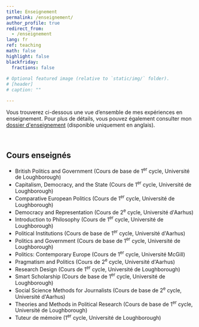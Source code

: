 ```yaml
---
title: Enseignement
permalink: /enseignement/
author_profile: true
redirect_from:
  - /enseignement
lang: fr
ref: teaching
math: false
highlight: false
blackfriday:
  fractions: false
  
# Optional featured image (relative to `static/img/` folder).
# [header]
# caption: ""

---
```


Vous trouverez ci-dessous une vue d’ensemble de mes expériences en enseignement. Pour plus de détails, vous pouvez également consulter mon [dossier d'enseignement](https://anthonykevins.github.io/files/Teaching_Portfolio.pdf) (disponible uniquement en anglais).

&nbsp;

## Cours enseignés

- British Politics and Government (Cours de base de 1<sup>er</sup> cycle, Université de Loughborough)
- Capitalism, Democracy, and the State (Cours de 1<sup>er</sup> cycle, Université de Loughborough)
- Comparative European Politics (Cours de 1<sup>er</sup> cycle, Université de Loughborough)
- Democracy and Representation (Cours de 2<sup>e</sup> cycle, Université d'Aarhus)
- Introduction to Philosophy (Cours de 1<sup>er</sup> cycle, Université de Loughborough)
- Political Institutions (Cours de base de 1<sup>er</sup> cycle, Université d'Aarhus)
- Politics and Government (Cours de base de 1<sup>er</sup> cycle, Université de Loughborough)
- Politics: Contemporary Europe (Cours de 1<sup>er</sup> cycle, Université McGill)
- Pragmatism and Politics (Cours de 2<sup>e</sup> cycle, Université d'Aarhus)
- Research Design (Cours de 1<sup>er</sup> cycle, Université de Loughborough)
- Smart Scholarship (Cours de base de 1<sup>er</sup> cycle, Université de Loughborough)
- Social Science Methods for Journalists (Cours de base de 2<sup>e</sup> cycle, Université d'Aarhus)
- Theories and Methods in Political Research (Cours de base de 1<sup>er</sup> cycle, Université de Loughborough)
- Tuteur de mémoire (1<sup>er</sup> cycle, Université de Loughborough)
